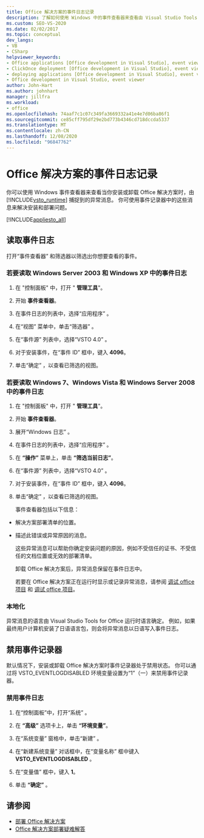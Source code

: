 ```yaml
---
title: Office 解决方案的事件日志记录
description: 了解如何使用 Windows 中的事件查看器来查看由 Visual Studio Tools for Office 运行时捕获的异常消息。
ms.custom: SEO-VS-2020
ms.date: 02/02/2017
ms.topic: conceptual
dev_langs:
- VB
- CSharp
helpviewer_keywords:
- Office applications [Office development in Visual Studio], event viewer
- ClickOnce deployment [Office development in Visual Studio], event viewer
- deploying applications [Office development in Visual Studio], event viewer
- Office development in Visual Studio, event viewer
author: John-Hart
ms.author: johnhart
manager: jillfra
ms.workload:
- office
ms.openlocfilehash: 74aaf7c1c07c349fa3669332a41e4e7d06ba86f1
ms.sourcegitcommit: ce85cff795df29e2bd773b4346cd718dccda5337
ms.translationtype: MT
ms.contentlocale: zh-CN
ms.lasthandoff: 12/08/2020
ms.locfileid: "96847762"
---
```

# <a name="event-logging-for-office-solutions"></a>Office 解决方案的事件日志记录
  你可以使用 Windows 事件查看器来查看当你安装或卸载 Office 解决方案时，由 [!INCLUDE[vsto_runtime](../vsto/includes/vsto-runtime-md.md)] 捕捉到的异常消息。 你可使用事件记录器中的这些消息来解决安装和部署问题。

 [!INCLUDE[appliesto_all](../vsto/includes/appliesto-all-md.md)]

## <a name="read-the-event-log"></a>读取事件日志
 打开“事件查看器”  和筛选器以筛选出你想要查看的事件。

### <a name="to-read-the-event-log-in-windows-server-2003-and-windows-xp"></a>若要读取 Windows Server 2003 和 Windows XP 中的事件日志

1. 在 "控制面板" 中，打开 " **管理工具**"。

2. 开始 **事件查看器**。

3. 在事件日志的列表中，选择“应用程序” 。

4. 在“视图”  菜单中，单击“筛选器” 。

5. 在“事件源”  列表中，选择“VSTO 4.0” 。

6. 对于安装事件，在“事件 ID”  框中，键入 **4096**。

7. 单击“确定”  ，以查看已筛选的视图。

### <a name="to-read-the-event-log-in-windows-7-windows-vista-and-windows-server-2008"></a>若要读取 Windows 7、Windows Vista 和 Windows Server 2008 中的事件日志

1. 在 "控制面板" 中，打开 " **管理工具**"。

2. 开始 **事件查看器**。

3. 展开“Windows 日志” 。

4. 在事件日志的列表中，选择“应用程序” 。

5. 在 **“操作”** 菜单上，单击 **“筛选当前日志”**。

6. 在“事件源”  列表中，选择“VSTO 4.0” 。

7. 对于安装事件，在“事件 ID”  框中，键入 **4096**。

8. 单击“确定”  ，以查看已筛选的视图。

   事件查看器包括以下信息：

- 解决方案部署清单的位置。

- 描述此错误或异常原因的消息。

  这些异常消息可以帮助你确定安装问题的原因，例如不受信任的证书、不受信任的文档位置或无效的部署清单。

  卸载 Office 解决方案后，异常消息保留在事件日志中。

  若要在 Office 解决方案正在运行时显示或记录异常消息，请参阅 [调试 office 项目](../vsto/debugging-office-projects.md) 和 [调试 office 项目](../vsto/debugging-office-projects.md)。

### <a name="localization"></a>本地化
 异常消息的语言由 Visual Studio Tools for Office 运行时语言确定。 例如，如果最终用户计算机安装了日语语言包，则会将异常消息以日语写入事件日志。

## <a name="disable-the-event-logger"></a>禁用事件记录器
 默认情况下，安装或卸载 Office 解决方案时事件记录器处于禁用状态。 你可以通过将 VSTO_EVENTLOGDISABLED 环境变量设置为“1”（一）来禁用事件记录器。

### <a name="to-disable-the-event-log"></a>禁用事件日志

1. 在“控制面板”中，打开“系统” 。

2. 在 **“高级”** 选项卡上，单击 **“环境变量”**。

3. 在“系统变量”  窗格中，单击“新建” 。

4. 在“新建系统变量”  对话框中，在“变量名称”  框中键入 **VSTO_EVENTLOGDISABLED** 。

5. 在“变量值”  框中，键入 **1**。

6. 单击 **“确定”** 。

## <a name="see-also"></a>请参阅
- [部署 Office 解决方案](../vsto/deploying-an-office-solution.md)
- [Office 解决方案部署疑难解答](../vsto/troubleshooting-office-solution-deployment.md)
